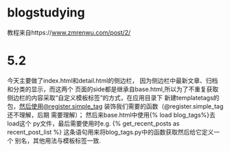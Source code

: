 # blogstudying
教程来自https://www.zmrenwu.com/post/2/


# 5.2
今天主要做了index.html和detail.html的侧边栏，
因为侧边栏中最新文章、归档和分类的显示，而这两个
页面的side都是继承自base.html,所以为了不重复获取
侧边栏的内容采取“自定义模板标签”的方式，在应用目录下
新建templatetags的包，然后使用@register.simple_tag
装饰我们需要的函数（@register.simple_tag还不理解，后期
需要理解）；
然后来base.html中使用{% load blog_tags%}去load这个
py文件，最后需要使用时e.g.
{% get_recent_posts as recent_post_list %}
这条语句用来将blog_tags.py中的函数获取然后给它定义一个
别名，其他用法与模板标签一致.
